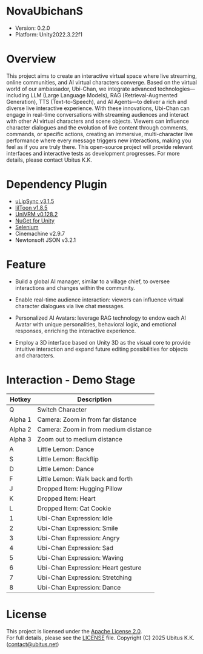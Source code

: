 # NovaUbichanS
- Version: 0.2.0
- Platform: Unity2022.3.22f1

# Overview
This project aims to create an interactive virtual space where live streaming, online communities, and AI virtual characters converge. Based on the virtual world of our ambassador, Ubi-Chan, we integrate advanced technologies—including LLM (Large Language Models), RAG (Retrieval-Augmented Generation), TTS (Text-to-Speech), and AI Agents—to deliver a rich and diverse live interactive experience. With these innovations, Ubi-Chan can engage in real-time conversations with streaming audiences and interact with other AI virtual characters and scene objects. Viewers can influence character dialogues and the evolution of live content through comments, commands, or specific actions, creating an immersive, multi-character live performance where every message triggers new interactions, making you feel as if you are truly there. This open-source project will provide relevant interfaces and interactive tests as development progresses. For more details, please contact Ubitus K.K.

# Dependency Plugin
- [uLipSync v3.1.5](https://github.com/hecomi/uLipSync)	
- [lilToon v1.8.5](https://github.com/lilxyzw/lilToon?path=Assets/lilToon#master )
- [UniVRM v0.128.2](https://github.com/vrm-c/UniVRM)	
- [NuGet for Unity](https://github.com/GlitchEnzo/NuGetForUnity)
- [Selenium](https://github.com/SeleniumHQ/selenium)
- Cinemachine v2.9.7 
- Newtonsoft JSON v3.2.1 

# Feature
- Build a global AI manager, similar to a village chief, to oversee interactions and changes within the community.

- Enable real-time audience interaction: viewers can influence virtual character dialogues via live chat messages.

- Personalized AI Avatars: leverage RAG technology to endow each AI Avatar with unique personalities, behavioral logic, and emotional responses, enriching the interactive experience.

- Employ a 3D interface based on Unity 3D as the visual core to provide intuitive interaction and expand future editing possibilities for objects and characters.


# Interaction - Demo Stage 
| Hotkey   | Description                                |
|----------|--------------------------------------------|
| Q        | Switch Character                           |
| Alpha 1  | Camera: Zoom in from far distance          |
| Alpha 2  | Camera: Zoom in from medium distance       |
| Alpha 3  | Zoom out to medium distance                |
| A        | Little Lemon: Dance                        |
| S        | Little Lemon: Backflip                     |
| D        | Little Lemon: Dance                        |
| F        | Little Lemon: Walk back and forth          |
| J        | Dropped Item: Hugging Pillow               |
| K        | Dropped Item: Heart                        |
| L        | Dropped Item: Cat Cookie                   |
| 1        | Ubi-Chan Expression: Idle                  |
| 2        | Ubi-Chan Expression: Smile                 |
| 3        | Ubi-Chan Expression: Angry                 |
| 4        | Ubi-Chan Expression: Sad                   |
| 5        | Ubi-Chan Expression: Waving                |
| 6        | Ubi-Chan Expression: Heart gesture         |
| 7        | Ubi-Chan Expression: Stretching            |
| 8        | Ubi-Chan Expression: Dance                 |

# License
This project is licensed under the [Apache License 2.0](https://www.apache.org/licenses/LICENSE-2.0).  
For full details, please see the [LICENSE](LICENSE) file.
Copyright (C) 2025 Ubitus K.K. (contact@ubitus.net)
